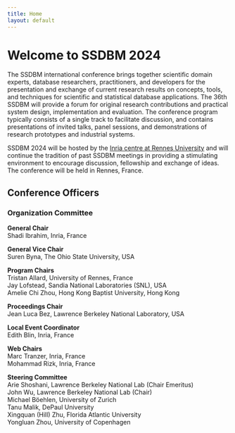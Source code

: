 ```yaml
---
title: Home
layout: default
---
```


# Welcome to SSDBM 2024
The SSDBM international conference brings together scientific domain experts, database researchers, practitioners, and developers for the presentation and exchange of current research results on concepts, tools, and techniques for scientific and statistical database applications. The 36th SSDBM will provide a forum for original research contributions and practical system design, implementation and evaluation. The conference program typically consists of a single track to facilitate discussion, and contains presentations of invited talks, panel sessions, and demonstrations of research prototypes and industrial systems.

SSDBM 2024 will be hosted by the [Inria centre at Rennes University](./venue.md) and will continue the tradition of past SSDBM meetings in providing a stimulating environment to encourage discussion, fellowship and exchange of ideas.
The conference will be held  in Rennes, France.

<!--
## Announcements

- [Accepted papers](accepted-papers.html) have been announced.
- [Camera-ready](camera_ready.html) papers and [author registration](./register.md) deadlines have been extended.
- <s>Registration is now open!</s>
- <s>Notifications to authors will be sent on June 2, 2023.</s>
- <s>Submission deadline has been extended to April 30, 2023.</s>
- <s>Call for Papers is announced! Please see this page (calls) for full details.</s>
- <s>Please submit your paper here (https://easychair.org/conferences/?conf=ssdbm2023).</s>

## News and Highlights

- The conference program will consist of 3 [keynotes](./keynotes.md), 16 full paper presentations, 8 short paper presentations, 9 posters, and 1 demonstration (see [accepted papers](./accepted-papers.md)).
- The best papers will be considered for publication in [Distributed and Parallel Databases (DAPD)](https://www.springer.com/journal/10619).
- Regular, short, poster and demo papers will be accepted in the research track. All papers will appear in the proceedings to be published by [Association of Computing Machinery (ACM)](https://www.acm.org/) [International Conference Proceeding Series (ICPS)](https://www.acm.org/publications/icps) and will appear in the [ACM Digital Library](https://www.acm.org/publications/digital-library) and many [indexing providers](https://authors.acm.org/journals/journals-indexing-list).
-->

## Conference Officers

### Organization Committee
**General Chair**  
Shadi Ibrahim, Inria, France<br>

**General Vice Chair**  
Suren Byna, The Ohio State University, USA<br>


**Program Chairs**<br>
Tristan Allard, University of Rennes, France<br>
Jay Lofstead, Sandia National Laboratories (SNL), USA<br>
Amelie Chi Zhou, Hong Kong Baptist University, Hong Kong<br>

**Proceedings Chair**<br>
Jean Luca Bez, Lawrence Berkeley National Laboratory, USA<br>

<!--
**Short Paper Chair**<br>
Kyle Chard, University of Chicago and Argonne National Lab<br>

**Local Event Coordinators**<br>
Shawn Sanders and Jessica Madrigal, University of Southern California<br>
-->

**Local Event Coordinator**<br>
Edith Blin, Inria, France<br>

**Web Chairs**<br>
Marc Tranzer, Inria, France<br>
Mohammad Rizk, Inria, France<br>

**Steering Committee**<br>
Arie Shoshani, Lawrence Berkeley National Lab (Chair Emeritus)<br>
John Wu, Lawrence Berkeley National Lab (Chair)<br>
Michael Böehlen, University of Zurich<br>
Tanu Malik, DePaul University<br>
Xingquan (Hill) Zhu, Florida Atlantic University<br>
Yongluan Zhou, University of Copenhagen<br>
